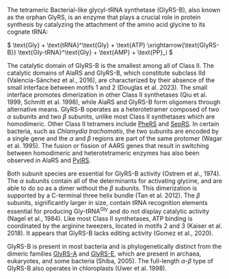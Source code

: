 The tetrameric Bacterial-like glycyl-tRNA synthetase (GlyRS-B), also known as the orphan GlyRS, is an enzyme that plays a crucial role in protein synthesis by catalyzing the attachment of the amino acid glycine to its cognate tRNA:

  
  
  
  

$ \text{Gly} + \text{tRNA}^\text{Gly} + \text{ATP} \xrightarrow{\text{GlyRS-B}} \text{Gly-tRNA}^\text{Gly} + \text{AMP} + \text{PP}_i $

  
  

The catalytic domain of GlyRS-B is the smallest among all of Class II. The catalytic domains of AlaRS and GlyRS-B, which constitute subclass IId (Valencia-Sánchez et al., 2016), 
are characterized by their absence of the small interface between motifs 1 and 2 (Douglas et al. 2023). 
The small interface promotes dimerization in other Class II synthetases (Qiu et al. 1999, Schmitt et al. 1998), while AlaRS and GlyRS-B form oligomers through alternative means. 
GlyRS-B operates as a heterotetramer composed of two $\alpha$ subunits and two $\beta$ subunits, unlike most Class II synthetases which are homodimeric.
 Other Class II tetramers include [PheRS](/class2/phe1) and [SepRS](/class2/sep). In certain bacteria, such as *Chlamydia trachomatis*,
 the two subunits are encoded by a single gene and the $\alpha$ and $\beta$ regions are part of the same protomer (Wagar et al. 1995). 
 The fusion or fission of AARS genes that result in switching between homodimeric and heterotetrameric enzymes has also been observed in AlaRS and [PylRS](/class2/pyl).

  
  
  

Both subunit species are essential for GlyRS-B activity (Ostrem et al., 1974). The $\alpha$ subunits contain all of the determinants for activating glycine, and are able to do so as a dimer without the $\beta$ subunits. This dimerization is supported by a C-terminal three helix bundle (Tan et al. 2012). The $\beta$ subunits, significantly larger in size, contain tRNA recognition elements essential for producing Gly-tRNA$^\text{Gly}$ and do not display catalytic activity (Nagel et al., 1984). Like most Class II synthetases, ATP binding is coordinated by the arginine tweezers, located in motifs 2 and 3 (Kaiser et al. 2018). It appears that GlyRS-B lacks editing activity (Gomez et al., 2020).

  
  
  
  
  

GlyRS-B is present in most bacteria and is phylogenetically distinct from the dimeric families [GlyRS-A](/class2/gly1) and [GlyRS-E](/class2/gly3), which are present in archaea, eukaryotes,
 and some bacteria (Shiba, 2005).
 The full-length $\alpha$-$\beta$ type of GlyRS-B also operates in chloroplasts (Uwer et al. 1998). 
 


